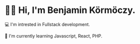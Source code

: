  <h1>🙋‍♂️ Hi, I'm Benjamin Körmöczy.</h1>
<p>💻 I'm intrested in Fullstack development.</p>
<p>📖 I'm currently learning Javascript, React, PHP.</p>

